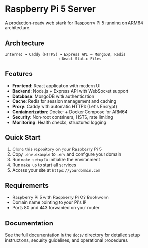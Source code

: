 # Raspberry Pi 5 Server

A production-ready web stack for Raspberry Pi 5 running on ARM64 architecture.

## Architecture

```
Internet → Caddy (HTTPS) → Express API ↔ MongoDB, Redis
                        → React Static Files
```

## Features

- **Frontend**: React application with modern UI
- **Backend**: Node.js + Express API with WebSocket support
- **Database**: MongoDB with authentication
- **Cache**: Redis for session management and caching
- **Proxy**: Caddy with automatic HTTPS (Let's Encrypt)
- **Containerization**: Docker + Docker Compose for ARM64
- **Security**: Non-root containers, HSTS, rate limiting
- **Monitoring**: Health checks, structured logging

## Quick Start

1. Clone this repository on your Raspberry Pi 5
2. Copy `.env.example` to `.env` and configure your domain
3. Run `make setup` to initialize the environment
4. Run `make up` to start all services
5. Access your site at `https://yourdomain.com`

## Requirements

- Raspberry Pi 5 with Raspberry Pi OS Bookworm
- Domain name pointing to your Pi's IP
- Ports 80 and 443 forwarded on your router

## Documentation

See the full documentation in the `docs/` directory for detailed setup instructions, security guidelines, and operational procedures.